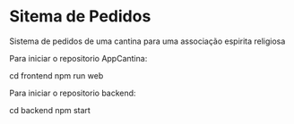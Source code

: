 # Sitema de Pedidos

Sistema de pedidos de uma cantina para uma associação espirita religiosa

Para iniciar o repositorio AppCantina:

cd frontend
npm run web

Para iniciar o repositorio backend:

cd backend
npm start
